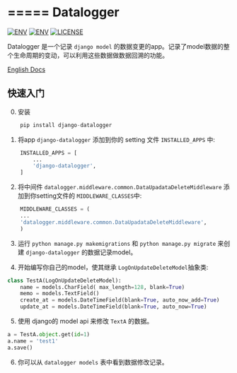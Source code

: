 =====
Datalogger
=====

[![ENV](https://img.shields.io/badge/python-2.7-green.svg)](https://github.com/pylixm/django-datalogger)
[![ENV](https://img.shields.io/badge/django-1.7+-green.svg)](https://github.com/pylixm/django-datalogger)
[![LICENSE](https://img.shields.io/badge/license-MIT-green.svg)](https://github.com/pylixm/django-datalogger/master/LICENSE.txt)

Datalogger 是一个记录 `django model` 的数据变更的app。记录了model数据的整个生命周期的变动，可以利用这些数据做数据回溯的功能。

[English Docs](https://github.com/pylixm/django-datalogger)



快速入门
-----------

0. 安装
```python
    pip install django-datalogger
```
1. 将app `django-datalogger` 添加到你的 setting 文件 `INSTALLED_APPS` 中:
```python
    INSTALLED_APPS = [
        ...
        'django-datalogger',
    ]
```
2. 将中间件 `datalogger.middleware.common.DataUpadataDeleteMiddleware` 添加到你setting文件的 `MIDDLEWARE_CLASSES`中:
```python
    MIDDLEWARE_CLASSES = (
    ...
    'datalogger.middleware.common.DataUpadataDeleteMiddleware',
    )
```
3. 运行 `python manage.py makemigrations` 和 `python manage.py migrate` 来创建 `django-datalogger` 的数据记录model。

4. 开始编写你自己的model，使其继承 `LogOnUpdateDeleteModel`抽象类:

```python
class TestA(LogOnUpdateDeleteModel):
    name = models.CharField( max_length=128, blank=True)
    memo = models.TextField()
    create_at = models.DateTimeField(blank=True, auto_now_add=True)
    update_at = models.DateTimeField(blank=True, auto_now=True)
```

5. 使用 django的 model api 来修改 `TextA` 的数据。

```python
a = TestA.object.get(id=1)
a.name = 'test1'
a.save()
```

6.  你可以从  `datalogger models` 表中看到数据修改记录。
